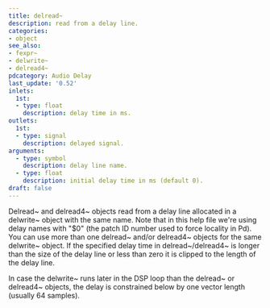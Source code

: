 ```yaml
---
title: delread~
description: read from a delay line.
categories:
- object
see_also:
- fexpr~
- delwrite~
- delread4~
pdcategory: Audio Delay
last_update: '0.52'
inlets:
  1st:
  - type: float
    description: delay time in ms.
outlets:
  1st:
  - type: signal
    description: delayed signal.
arguments:
  - type: symbol
    description: delay line name.
  - type: float
    description: initial delay time in ms (default 0).
draft: false
---
```

Delread~ and delread4~ objects read from a delay line allocated in a delwrite~ object with the same name. Note that in this help file we're using delay names with "$0" (the patch ID number used to force locality in Pd). You can use more than one delread~ and/or delread4~ objects for the same delwrite~ object. If the specified delay time in delread~/delread4~ is longer than the size of the delay line or less than zero it is clipped to the length of the delay line.

In case the delwrite~ runs later in the DSP loop than the delread~ or delread4~ objects, the delay is constrained below by one vector length (usually 64 samples).
